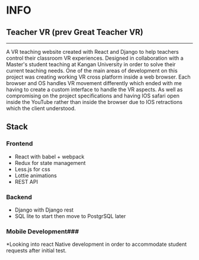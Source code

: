 # INFO #

## Teacher VR (prev Great Teacher VR) ##
---------------------
A VR teaching website created with React and Django to help teachers control their classroom VR experiences. Designed in collaboration with a Master's student teaching at Kangan University in order to solve their current teaching needs.
One of the main areas of development on this project was creating working VR cross platform inside a web browser. Each browser and OS handles VR movement differently which ended with me having to create a custom interface to handle the VR aspects. As well as compromising on the project specifications and having IOS safari open inside the YouTube rather than inside the browser due to IOS retractions which the client understood.


## Stack ##

### Frontend ###
* React with babel + webpack
* Redux for state management
* Less.js for css
* Lottie animations
* REST API

### Backend ### 
* Django with Django rest
* SQL lite to start then move to PostgrSQL later

### Mobile Development###
*Looking into react Native development in order to accommodate student requests after initial test.
